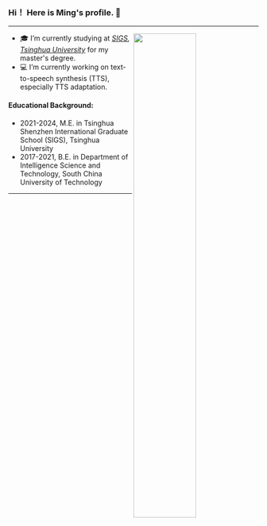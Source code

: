 ### Hi！ Here is Ming's profile. 👋

------
<img align="right" width="50%" src="https://github-readme-stats.vercel.app/api?username=MingTHU&show_icons=true">

- 🎓 I’m currently studying at *[SIGS](https://www.sigs.tsinghua.edu.cn), [Tsinghua University](https://www.tsinghua.edu.cn)* for my master's degree.  
- 💻 I’m currently working on text-to-speech synthesis (TTS), especially TTS adaptation.

#### Educational Background:

- 2021-2024, M.E. in Tsinghua Shenzhen International Graduate School (SIGS), Tsinghua University
- 2017-2021, B.E. in Department of Intelligence Science and Technology, South China University of Technology

------

